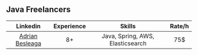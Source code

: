 ## Java Freelancers

| Linkedin  | Experience | Skills | Rate/h |
|   :----:  |   :----:   | :----: |:----:  |
| [Adrian Besleaga](https://www.linkedin.com/in/adrian-besleaga") | 8+ | Java, Spring, AWS, Elasticsearch | 75$ |
